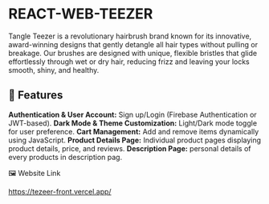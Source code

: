 # REACT-WEB-TEEZER

Tangle Teezer is a revolutionary hairbrush brand known for its innovative, award-winning designs that gently detangle all hair types without pulling or breakage. Our brushes are designed with unique, flexible bristles that glide effortlessly through wet or dry hair, reducing frizz and leaving your locks smooth, shiny, and healthy.

## 🚀 Features

**Authentication & User Account:** Sign up/Login (Firebase Authentication or JWT-based).
**Dark Mode & Theme Customization:** Light/Dark mode toggle for user preference.
**Cart Management:** Add and remove items dynamically using JavaScript.
**Product Details Page:** Individual product pages displaying product details, price, and reviews.
**Description Page:** personal details of every products in description pag.

🖼️ Website Link

https://tezeer-front.vercel.app/

